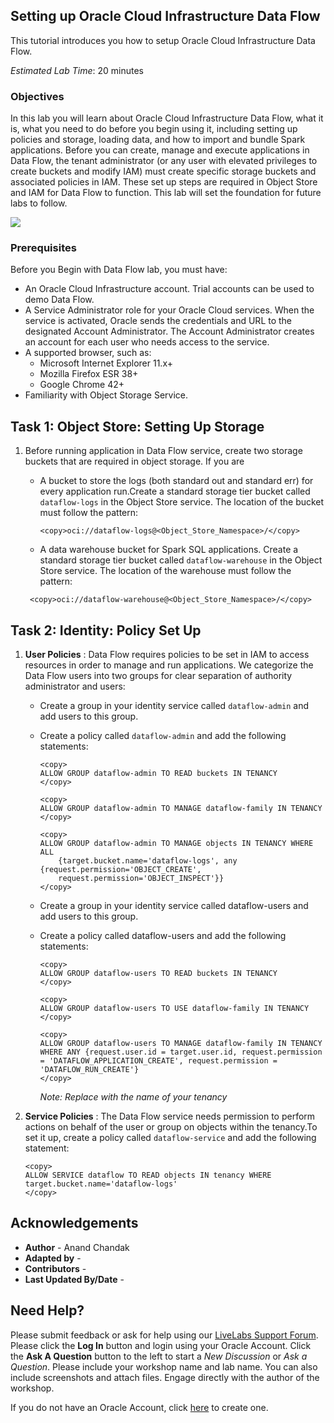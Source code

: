 
## Setting up Oracle Cloud Infrastructure Data Flow

This tutorial introduces you how to setup Oracle Cloud Infrastructure Data Flow.

*Estimated Lab Time*: 20 minutes

### Objectives

In this lab you will learn about Oracle Cloud Infrastructure Data Flow, what it is, what you need to do before you begin using it, including setting up policies and storage, loading data, and how to import and bundle Spark applications. Before you can create, manage and execute applications in Data Flow, the tenant administrator (or any user with elevated privileges to create buckets and modify IAM) must create specific storage buckets and associated policies in IAM. These set up steps are required in Object Store and IAM for Data Flow to function. This lab will set the foundation for future labs to follow.

  ![](../images/DF_Overview1.png " ")

### Prerequisites

Before you Begin with Data Flow lab, you must have:

* An Oracle Cloud Infrastructure account. Trial accounts can be used to demo Data Flow.
* A Service Administrator role for your Oracle Cloud services. When the service is activated, Oracle sends the credentials and URL to the designated Account Administrator. The Account Administrator creates an account for each user who needs access to the service.
* A supported browser, such as:
    * Microsoft Internet Explorer 11.x+
    * Mozilla Firefox ESR 38+
    * Google Chrome 42+
* Familiarity with Object Storage Service.



## Task 1: Object Store: Setting Up Storage

1. Before running application in Data Flow service, create two storage buckets that are required in object storage. If you   are 

     * A bucket to store the logs (both standard out and standard err) for every application run.Create a standard storage tier bucket called `dataflow-logs` in the Object Store service. The location of the bucket must follow the pattern:

       ```
       <copy>oci://dataflow-logs@<Object_Store_Namespace>/</copy>
       ```

     * A data warehouse bucket for Spark SQL applications. Create a standard storage tier bucket called `dataflow-warehouse` in the Object Store service. The location of the warehouse must follow the pattern:

      ```
       <copy>oci://dataflow-warehouse@<Object_Store_Namespace>/</copy>
      ```
## Task 2: Identity: Policy Set Up

1. **User Policies** : Data Flow requires policies to be set in IAM to access resources in order to manage and run applications. We categorize the Data Flow users into two groups for clear separation of authority administrator and users:

    * Create a group in your identity service called `dataflow-admin` and add users to this group.

    * Create a policy called `dataflow-admin` and add the following statements:

      ```
      <copy>
      ALLOW GROUP dataflow-admin TO READ buckets IN TENANCY
      </copy>
      ```

      ```
      <copy>
      ALLOW GROUP dataflow-admin TO MANAGE dataflow-family IN TENANCY
      </copy>
      ```
      ```
      <copy>
      ALLOW GROUP dataflow-admin TO MANAGE objects IN TENANCY WHERE ALL
          {target.bucket.name='dataflow-logs', any {request.permission='OBJECT_CREATE',
          request.permission='OBJECT_INSPECT'}}
      </copy>
      ```
    * Create a group in your identity service called dataflow-users and add users to this group.
    * Create a policy called dataflow-users and add the following statements:

      ```
      <copy>
      ALLOW GROUP dataflow-users TO READ buckets IN TENANCY
      </copy>
      ```
      ```
      <copy>
      ALLOW GROUP dataflow-users TO USE dataflow-family IN TENANCY
      </copy>
      ```
      ```
      <copy>
      ALLOW GROUP dataflow-users TO MANAGE dataflow-family IN TENANCY WHERE ANY {request.user.id = target.user.id, request.permission = 'DATAFLOW_APPLICATION_CREATE', request.permission = 'DATAFLOW_RUN_CREATE'}
      </copy>
      ```
      *Note: Replace <tenancy> with the name of your tenancy*

2. **Service Policies** : The Data Flow service needs permission to perform actions on behalf of the user or group on objects within the tenancy.To set it up, create a policy called `dataflow-service` and add the following statement:

      ```
      <copy>
      ALLOW SERVICE dataflow TO READ objects IN tenancy WHERE target.bucket.name='dataflow-logs'
      </copy>
      ```

## Acknowledgements

- **Author** - Anand Chandak
- **Adapted by** -  
- **Contributors** -
- **Last Updated By/Date** -

## Need Help?
Please submit feedback or ask for help using our [LiveLabs Support Forum](https://community.oracle.com/tech/developers/categories/DataFlow). Please click the **Log In** button and login using your Oracle Account. Click the **Ask A Question** button to the left to start a *New Discussion* or *Ask a Question*.  Please include your workshop name and lab name.  You can also include screenshots and attach files.  Engage directly with the author of the workshop.

If you do not have an Oracle Account, click [here](https://profile.oracle.com/myprofile/account/create-account.jspx) to create one.
